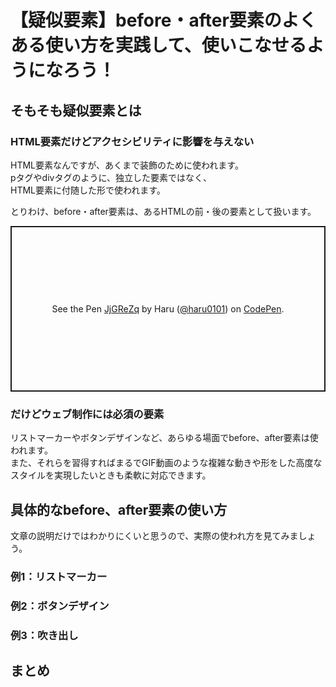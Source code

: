 # 【疑似要素】before・after要素のよくある使い方を実践して、使いこなせるようになろう！  

## そもそも疑似要素とは  

### HTML要素だけどアクセシビリティに影響を与えない  
HTML要素なんですが、あくまで装飾のために使われます。  
pタグやdivタグのように、独立した要素ではなく、  
HTML要素に付随した形で使われます。  

とりわけ、before・after要素は、あるHTMLの前・後の要素として扱います。  

<p class="codepen" data-height="265" data-theme-id="light" data-default-tab="html,result" data-user="haru0101" data-slug-hash="JjGReZq" style="height: 265px; box-sizing: border-box; display: flex; align-items: center; justify-content: center; border: 2px solid; margin: 1em 0; padding: 1em;" data-pen-title="JjGReZq">
  <span>See the Pen <a href="https://codepen.io/haru0101/pen/JjGReZq">
  JjGReZq</a> by Haru (<a href="https://codepen.io/haru0101">@haru0101</a>)
  on <a href="https://codepen.io">CodePen</a>.</span>
</p>
<script async src="https://static.codepen.io/assets/embed/ei.js"></script>

### だけどウェブ制作には必須の要素  
リストマーカーやボタンデザインなど、あらゆる場面でbefore、after要素は使われます。  
また、それらを習得すればまるでGIF動画のような複雑な動きや形をした高度なスタイルを実現したいときも柔軟に対応できます。  

## 具体的なbefore、after要素の使い方  
文章の説明だけではわかりにくいと思うので、実際の使われ方を見てみましょう。  

### 例1：リストマーカー  

### 例2：ボタンデザイン  

### 例3：吹き出し  

## まとめ  